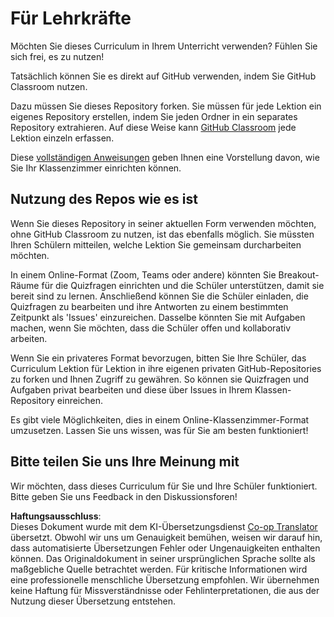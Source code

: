 <!--
CO_OP_TRANSLATOR_METADATA:
{
  "original_hash": "a094ef9927883de1cfcee51dbd143381",
  "translation_date": "2025-08-24T09:44:12+00:00",
  "source_file": "lessons/0-course-setup/for-teachers.md",
  "language_code": "de"
}
-->
# Für Lehrkräfte

Möchten Sie dieses Curriculum in Ihrem Unterricht verwenden? Fühlen Sie sich frei, es zu nutzen!

Tatsächlich können Sie es direkt auf GitHub verwenden, indem Sie GitHub Classroom nutzen.

Dazu müssen Sie dieses Repository forken. Sie müssen für jede Lektion ein eigenes Repository erstellen, indem Sie jeden Ordner in ein separates Repository extrahieren. Auf diese Weise kann [GitHub Classroom](https://classroom.github.com/classrooms) jede Lektion einzeln erfassen.

Diese [vollständigen Anweisungen](https://github.blog/2020-03-18-set-up-your-digital-classroom-with-github-classroom/) geben Ihnen eine Vorstellung davon, wie Sie Ihr Klassenzimmer einrichten können.

## Nutzung des Repos wie es ist

Wenn Sie dieses Repository in seiner aktuellen Form verwenden möchten, ohne GitHub Classroom zu nutzen, ist das ebenfalls möglich. Sie müssten Ihren Schülern mitteilen, welche Lektion Sie gemeinsam durcharbeiten möchten.

In einem Online-Format (Zoom, Teams oder andere) könnten Sie Breakout-Räume für die Quizfragen einrichten und die Schüler unterstützen, damit sie bereit sind zu lernen. Anschließend können Sie die Schüler einladen, die Quizfragen zu bearbeiten und ihre Antworten zu einem bestimmten Zeitpunkt als 'Issues' einzureichen. Dasselbe könnten Sie mit Aufgaben machen, wenn Sie möchten, dass die Schüler offen und kollaborativ arbeiten.

Wenn Sie ein privateres Format bevorzugen, bitten Sie Ihre Schüler, das Curriculum Lektion für Lektion in ihre eigenen privaten GitHub-Repositories zu forken und Ihnen Zugriff zu gewähren. So können sie Quizfragen und Aufgaben privat bearbeiten und diese über Issues in Ihrem Klassen-Repository einreichen.

Es gibt viele Möglichkeiten, dies in einem Online-Klassenzimmer-Format umzusetzen. Lassen Sie uns wissen, was für Sie am besten funktioniert!

## Bitte teilen Sie uns Ihre Meinung mit

Wir möchten, dass dieses Curriculum für Sie und Ihre Schüler funktioniert. Bitte geben Sie uns Feedback in den Diskussionsforen!

**Haftungsausschluss**:  
Dieses Dokument wurde mit dem KI-Übersetzungsdienst [Co-op Translator](https://github.com/Azure/co-op-translator) übersetzt. Obwohl wir uns um Genauigkeit bemühen, weisen wir darauf hin, dass automatisierte Übersetzungen Fehler oder Ungenauigkeiten enthalten können. Das Originaldokument in seiner ursprünglichen Sprache sollte als maßgebliche Quelle betrachtet werden. Für kritische Informationen wird eine professionelle menschliche Übersetzung empfohlen. Wir übernehmen keine Haftung für Missverständnisse oder Fehlinterpretationen, die aus der Nutzung dieser Übersetzung entstehen.